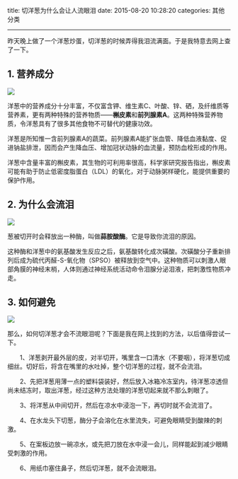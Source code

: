 title: 切洋葱为什么会让人流眼泪
date: 2015-08-20 10:28:20
categories: 其他分类

---

昨天晚上做了一个洋葱炒蛋，切洋葱的时候弄得我泪流满面。于是我特意去网上查了一下。

<!--more-->

## 1. 营养成分

![][1]

洋葱中的营养成分十分丰富，不仅富含钾、维生素C、叶酸、锌、硒，及纤维质等营养素，更有两种特殊的营养物质——**槲皮素**和**前列腺素A**。这两种特殊营养物质，令洋葱具有了很多其他食物不可替代的健康功效。

洋葱是所知惟一含前列腺素A的蔬菜。前列腺素A能扩张血管、降低血液黏度、促进钠盐排泄，因而会产生降血压、增加冠状动脉的血流量，预防血栓形成的作用。

洋葱中含量丰富的槲皮素，其生物的可利用率很高，科学家研究报告指出，槲皮素可能有助于防止低密度脂蛋白（LDL）的氧化，对于动脉粥样硬化，能提供重要的保护作用。

## 2. 为什么会流泪

![][2]

葱被切开时会释放出一种酶，叫做**蒜胺酸酶**。它是导致你流泪的原因。

这种酶和洋葱中的氨基酸发生反应之后，氨基酸转化成次磺酸。次磺酸分子重新排列后成为硫代丙醛-S-氧化物（SPSO）被释放到空气中。这种物质可以刺激人眼部角膜的神经末梢，人体则通过神经系统活动命令泪腺分泌泪液，把刺激性物质冲走。

## 3. 如何避免

![][3]

那么，如何切洋葱才会不流眼泪呢？下面是我在网上找到的方法，以后值得尝试一下。

　　1、洋葱剥开最外层的皮，对半切开，嘴里含一口清水（不要咽），将洋葱切成细丝。切好后，将含在嘴里的水吐掉，整个切洋葱的过程，就不会流泪。

　　2、先把洋葱用薄一点的塑料袋装好，然后放入冰箱冷冻室内，待洋葱凉透但尚未结冻时，取出洋葱，经过这种方法处理的洋葱切起来就不那么刺眼了。

　　3、将洋葱从中间切开，然后在凉水中浸泡一下，再切时就不会流泪了。

　　4、在水龙头下切葱，酶分子会溶化在水里流失，可避免眼睛受到酸辣的刺激。

　　5、在案板边放一碗凉水，或先把刀放在水中浸一会儿，同样能起到减少眼睛受刺激的作用。

　　6、用纸巾塞住鼻子，然后切洋葱，就不会流眼泪。


  [1]: http://ww1.sinaimg.cn/mw690/aeba7ac3jw1ev8var5p6lj20dw09xgls.jpg
  [2]: http://ww4.sinaimg.cn/mw690/aeba7ac3jw1ev8vaqerd4j20c80f1abb.jpg
  [3]: http://ww4.sinaimg.cn/mw690/aeba7ac3jw1ev8vapoz3pj20dw0af75k.jpg